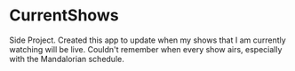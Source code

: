 # CurrentShows
Side Project. Created this app to update when my shows that I am currently watching will be live. Couldn't remember when every show airs, especially with the Mandalorian schedule.
